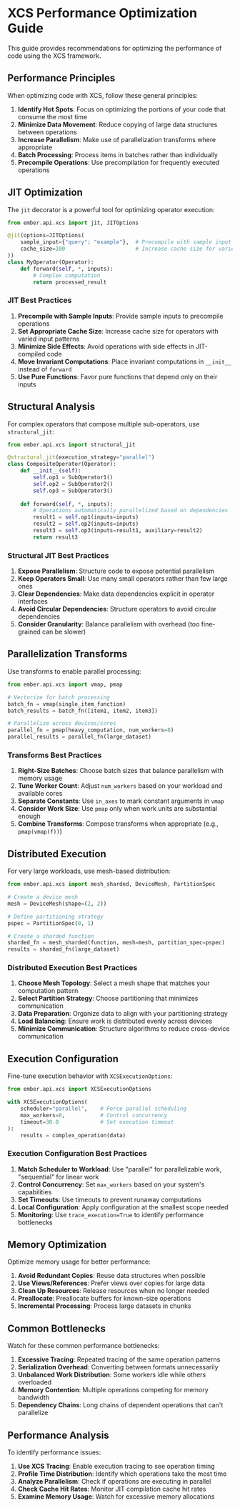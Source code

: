 # XCS Performance Optimization Guide

This guide provides recommendations for optimizing the performance of code using the XCS framework.

## Performance Principles

When optimizing code with XCS, follow these general principles:

1. **Identify Hot Spots**: Focus on optimizing the portions of your code that consume the most time
2. **Minimize Data Movement**: Reduce copying of large data structures between operations
3. **Increase Parallelism**: Make use of parallelization transforms where appropriate
4. **Batch Processing**: Process items in batches rather than individually
5. **Precompile Operations**: Use precompilation for frequently executed operations

## JIT Optimization

The `jit` decorator is a powerful tool for optimizing operator execution:

```python
from ember.api.xcs import jit, JITOptions

@jit(options=JITOptions(
    sample_input={"query": "example"},  # Precompile with sample input
    cache_size=100                      # Increase cache size for varied inputs
))
class MyOperator(Operator):
    def forward(self, *, inputs):
        # Complex computation
        return processed_result
```

### JIT Best Practices

1. **Precompile with Sample Inputs**: Provide sample inputs to precompile operations
2. **Set Appropriate Cache Size**: Increase cache size for operators with varied input patterns
3. **Minimize Side Effects**: Avoid operations with side effects in JIT-compiled code
4. **Move Invariant Computations**: Place invariant computations in `__init__` instead of `forward`
5. **Use Pure Functions**: Favor pure functions that depend only on their inputs

## Structural Analysis

For complex operators that compose multiple sub-operators, use `structural_jit`:

```python
from ember.api.xcs import structural_jit

@structural_jit(execution_strategy="parallel")
class CompositeOperator(Operator):
    def __init__(self):
        self.op1 = SubOperator1()
        self.op2 = SubOperator2()
        self.op3 = SubOperator3()
        
    def forward(self, *, inputs):
        # Operations automatically parallelized based on dependencies
        result1 = self.op1(inputs=inputs)
        result2 = self.op2(inputs=inputs)
        result3 = self.op3(inputs=result1, auxiliary=result2)
        return result3
```

### Structural JIT Best Practices

1. **Expose Parallelism**: Structure code to expose potential parallelism
2. **Keep Operators Small**: Use many small operators rather than few large ones
3. **Clear Dependencies**: Make data dependencies explicit in operator interfaces
4. **Avoid Circular Dependencies**: Structure operators to avoid circular dependencies
5. **Consider Granularity**: Balance parallelism with overhead (too fine-grained can be slower)

## Parallelization Transforms

Use transforms to enable parallel processing:

```python
from ember.api.xcs import vmap, pmap

# Vectorize for batch processing
batch_fn = vmap(single_item_function)
batch_results = batch_fn([item1, item2, item3])

# Parallelize across devices/cores
parallel_fn = pmap(heavy_computation, num_workers=8)
parallel_results = parallel_fn(large_dataset)
```

### Transforms Best Practices

1. **Right-Size Batches**: Choose batch sizes that balance parallelism with memory usage
2. **Tune Worker Count**: Adjust `num_workers` based on your workload and available cores
3. **Separate Constants**: Use `in_axes` to mark constant arguments in `vmap`
4. **Consider Work Size**: Use `pmap` only when work units are substantial enough
5. **Combine Transforms**: Compose transforms when appropriate (e.g., `pmap(vmap(f))`)

## Distributed Execution

For very large workloads, use mesh-based distribution:

```python
from ember.api.xcs import mesh_sharded, DeviceMesh, PartitionSpec

# Create a device mesh
mesh = DeviceMesh(shape=(2, 2))

# Define partitioning strategy
pspec = PartitionSpec(0, 1)

# Create a sharded function
sharded_fn = mesh_sharded(function, mesh=mesh, partition_spec=pspec)
results = sharded_fn(large_dataset)
```

### Distributed Execution Best Practices

1. **Choose Mesh Topology**: Select a mesh shape that matches your computation pattern
2. **Select Partition Strategy**: Choose partitioning that minimizes communication
3. **Data Preparation**: Organize data to align with your partitioning strategy
4. **Load Balancing**: Ensure work is distributed evenly across devices
5. **Minimize Communication**: Structure algorithms to reduce cross-device communication

## Execution Configuration

Fine-tune execution behavior with `XCSExecutionOptions`:

```python
from ember.api.xcs import XCSExecutionOptions

with XCSExecutionOptions(
    scheduler="parallel",    # Force parallel scheduling
    max_workers=8,           # Control concurrency
    timeout=30.0             # Set execution timeout
):
    results = complex_operation(data)
```

### Execution Configuration Best Practices

1. **Match Scheduler to Workload**: Use "parallel" for parallelizable work, "sequential" for linear work
2. **Control Concurrency**: Set `max_workers` based on your system's capabilities
3. **Set Timeouts**: Use timeouts to prevent runaway computations
4. **Local Configuration**: Apply configuration at the smallest scope needed
5. **Monitoring**: Use `trace_execution=True` to identify performance bottlenecks

## Memory Optimization

Optimize memory usage for better performance:

1. **Avoid Redundant Copies**: Reuse data structures when possible
2. **Use Views/References**: Prefer views over copies for large data
3. **Clean Up Resources**: Release resources when no longer needed
4. **Preallocate**: Preallocate buffers for known-size operations
5. **Incremental Processing**: Process large datasets in chunks

## Common Bottlenecks

Watch for these common performance bottlenecks:

1. **Excessive Tracing**: Repeated tracing of the same operation patterns
2. **Serialization Overhead**: Converting between formats unnecessarily
3. **Unbalanced Work Distribution**: Some workers idle while others overloaded
4. **Memory Contention**: Multiple operations competing for memory bandwidth
5. **Dependency Chains**: Long chains of dependent operations that can't parallelize

## Performance Analysis

To identify performance issues:

1. **Use XCS Tracing**: Enable execution tracing to see operation timing
2. **Profile Time Distribution**: Identify which operations take the most time
3. **Analyze Parallelism**: Check if operations are executing in parallel
4. **Check Cache Hit Rates**: Monitor JIT compilation cache hit rates
5. **Examine Memory Usage**: Watch for excessive memory allocations